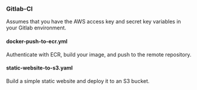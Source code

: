 
  
### Gitlab-CI  

Assumes that you have the AWS access key and secret key variables in your Gitlab environment.


#### docker-push-to-ecr.yml

Authenticate with ECR, build your image, and push to the remote repository.

#### static-website-to-s3.yaml
   
Build a simple static website and deploy it to an S3 bucket. 

  
